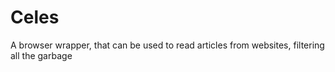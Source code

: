 # Celes
A browser wrapper, that can be used to read articles from websites, filtering all the garbage
